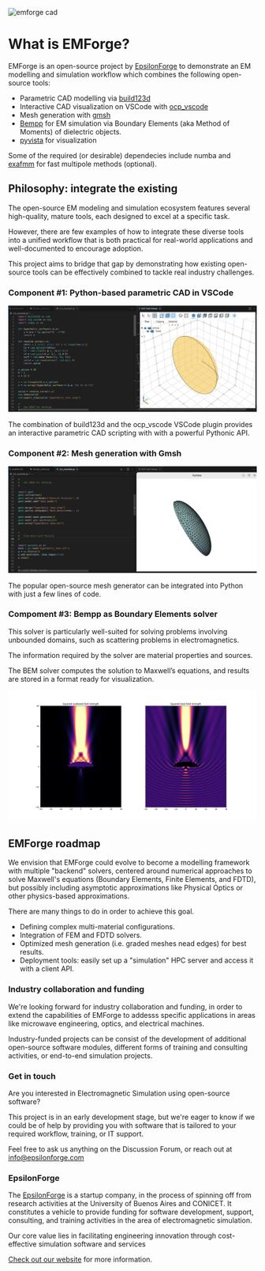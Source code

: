 ![emforge cad](https://github.com/user-attachments/assets/907a9818-7bbf-4d25-8178-2ffec14e7a99)


# What is EMForge?

EMForge is an open-source project by [EpsilonForge](www.EpsilonForge.com) to demonstrate an EM modelling and simulation workflow which combines the following open-source tools:

* Parametric CAD modelling via [build123d](https://build123d.readthedocs.io/en/latest/index.html)
* Interactive CAD visualization on VSCode with [ocp_vscode](https://github.com/bernhard-42/vscode-ocp-cad-viewer)
* Mesh generation with [gmsh](https://gmsh.info/)
* [Bempp](https://bempp.com/) for EM simulation via Boundary Elements (aka Method of Moments) of dielectric objects.
* [pyvista](https://pyvista.org/) for visualization

Some of the required (or desirable) dependecies include numba and [exafmm](https://github.com/exafmm/exafmm-t) for fast multipole methods (optional).

## Philosophy: integrate the existing

The open-source EM modeling and simulation ecosystem features several high-quality, mature tools, each designed to excel at a specific task.

However, there are few examples of how to integrate these diverse tools into a unified workflow that is both practical for real-world applications and well-documented to encourage adoption.

This project aims to bridge that gap by demonstrating how existing open-source tools can be effectively combined to tackle real industry challenges.

### Component #1: Python-based parametric CAD in VSCode

![pythonCAD](vscode-CAD.png)

The combination of build123d and the ocp_vscode VSCode plugin provides an interactive parametric CAD scripting with with a powerful Pythonic API.

### Component #2: Mesh generation with Gmsh

![Python-Gmsh](python-gmsh.png)

The popular open-source mesh generator can be integrated into Python with just  a few lines of code. 

### Compoment #3: Bempp as Boundary Elements solver 

This solver is particularly well-suited for solving problems involving unbounded domains, such as scattering problems in electromagnetics. 

The information required by the solver are material properties and sources.

The BEM solver computes the solution to Maxwell’s equations, and results are stored in a format ready for visualization.

![Scattered_field](scattered_field.png)

## EMForge roadmap

We envision that EMForge could evolve to become a modelling framework with multiple "backend" solvers, centered around numerical approaches to solve Maxwell's equations (Boundary Elements, Finite Elements, and FDTD), but possibly including asymptotic approximations like Physical Optics or other physics-based approximations.

There are many things to do in order to achieve this goal. 

* Defining complex multi-material configurations.
* Integration of FEM and FDTD solvers.
* Optimized mesh generation (i.e. graded meshes nead edges) for best results.
* Deployment tools: easily set up a "simulation" HPC server and access it with a client API.


### Industry collaboration and funding

We're looking forward for industry collaboration and funding, in order to extend the capabilities of EMForge to addesss specific applications in areas like microwave engineering, optics, and electrical machines. 

Industry-funded projects can be consist of the development of additional open-source software modules, different forms of training and consulting activities, or end-to-end simulation projects.

### Get in touch

Are you interested in Electromagnetic Simulation using open-source software? 

This project is in an early development stage, but we're eager to know if we could be of help by providing you with software that is tailored to your required workflow, training, or IT support.

Feel free to ask us anything on the Discussion Forum, or reach out at info@epsilonforge.com

### EpsilonForge

The [EpsilonForge](www.EpsilonForge.com) is a startup company, in the process of spinning off from research activities at the University of Buenos Aires and CONICET. It constitutes a vehicle to provide funding for software development, support, consulting, and training activities in the area of electromagnetic simulation. 

Our core value lies in facilitating engineering innovation through cost-effective simulation software and services

[Check out our website](https://www.epsilonforge.com/) for more information.
